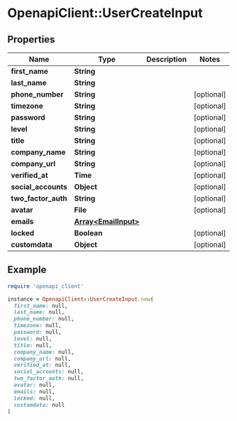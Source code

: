 # OpenapiClient::UserCreateInput

## Properties

| Name | Type | Description | Notes |
| ---- | ---- | ----------- | ----- |
| **first_name** | **String** |  |  |
| **last_name** | **String** |  |  |
| **phone_number** | **String** |  | [optional] |
| **timezone** | **String** |  | [optional] |
| **password** | **String** |  | [optional] |
| **level** | **String** |  | [optional] |
| **title** | **String** |  | [optional] |
| **company_name** | **String** |  | [optional] |
| **company_url** | **String** |  | [optional] |
| **verified_at** | **Time** |  | [optional] |
| **social_accounts** | **Object** |  | [optional] |
| **two_factor_auth** | **String** |  | [optional] |
| **avatar** | **File** |  | [optional] |
| **emails** | [**Array&lt;EmailInput&gt;**](EmailInput.md) |  |  |
| **locked** | **Boolean** |  | [optional] |
| **customdata** | **Object** |  | [optional] |

## Example

```ruby
require 'openapi_client'

instance = OpenapiClient::UserCreateInput.new(
  first_name: null,
  last_name: null,
  phone_number: null,
  timezone: null,
  password: null,
  level: null,
  title: null,
  company_name: null,
  company_url: null,
  verified_at: null,
  social_accounts: null,
  two_factor_auth: null,
  avatar: null,
  emails: null,
  locked: null,
  customdata: null
)
```

